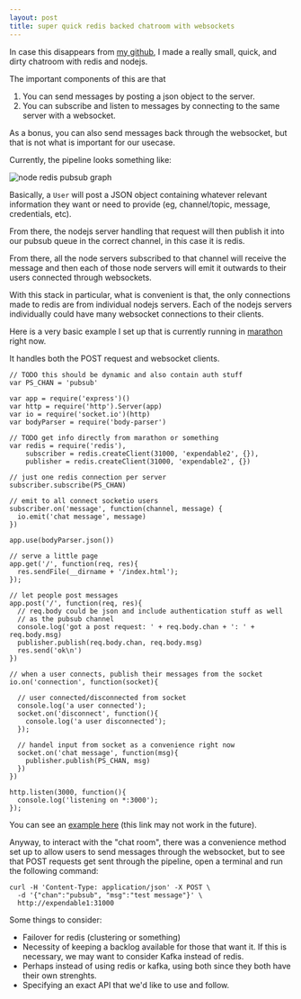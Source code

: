 ```yaml
---
layout: post
title: super quick redis backed chatroom with websockets
---
```


In case this disappears from [my github][1], I made a really small,
quick, and dirty chatroom with redis and nodejs.

The important components of this are that

1. You can send messages by posting a json object to the server.
2. You can subscribe and listen to messages by connecting to the same
   server with a websocket.

As a bonus, you can also send messages back through the websocket, but
that is not what is important for our usecase.

Currently, the pipeline looks something like:

![node redis pubsub graph][2]

Basically, a `User` will post a JSON object containing whatever
relevant information they want or need to provide (eg, channel/topic,
message, credentials, etc).

From there, the nodejs server handling that request will then publish
it into our pubsub queue in the correct channel, in this case it is
redis.

From there, all the node servers subscribed to that channel will
receive the message and then each of those node servers will emit it
outwards to their users connected through websockets.

With this stack in particular, what is convenient is that, the only
connections made to redis are from individual nodejs servers. Each of
the nodejs servers individually could have many websocket connections
to their clients.

Here is a very basic example I set up that is currently running in
[marathon][3] right now.

It handles both the POST request and websocket clients.

    // TODO this should be dynamic and also contain auth stuff
    var PS_CHAN = 'pubsub'

    var app = require('express')()
    var http = require('http').Server(app)
    var io = require('socket.io')(http)
    var bodyParser = require('body-parser')

    // TODO get info directly from marathon or something
    var redis = require('redis'),
        subscriber = redis.createClient(31000, 'expendable2', {}),
        publisher = redis.createClient(31000, 'expendable2', {})

    // just one redis connection per server
    subscriber.subscribe(PS_CHAN)

    // emit to all connect socketio users
    subscriber.on('message', function(channel, message) {
      io.emit('chat message', message)
    })

    app.use(bodyParser.json())

    // serve a little page
    app.get('/', function(req, res){
      res.sendFile(__dirname + '/index.html');
    });

    // let people post messages
    app.post('/', function(req, res){
      // req.body could be json and include authentication stuff as well
      // as the pubsub channel
      console.log('got a post request: ' + req.body.chan + ': ' + req.body.msg)
      publisher.publish(req.body.chan, req.body.msg)
      res.send('ok\n')
    })

    // when a user connects, publish their messages from the socket
    io.on('connection', function(socket){

      // user connected/disconnected from socket
      console.log('a user connected');
      socket.on('disconnect', function(){
        console.log('a user disconnected');
      });

      // handel input from socket as a convenience right now
      socket.on('chat message', function(msg){
        publisher.publish(PS_CHAN, msg)
      })
    })

    http.listen(3000, function(){
      console.log('listening on *:3000');
    });

You can see an [example here][4] (this link may not work in the
future).

Anyway, to interact with the "chat room", there was a convenience
method set up to allow users to send messages through the websocket,
but to see that POST requests get sent through the pipeline, open a
terminal and run the following command:

    curl -H 'Content-Type: application/json' -X POST \
      -d '{"chan":"pubsub", "msg":"test message"}' \
      http://expendable1:31000

Some things to consider:

  * Failover for redis (clustering or something)
  * Necessity of keeping a backlog available for those that want it.
    If this is necessary, we may want to consider Kafka instead of
    redis.
  * Perhaps instead of using redis or kafka, using both since they
    both have their own strenghts.
  * Specifying an exact API that we'd like to use and follow.

  [1]: https://github.com/nullren/chat-example
  [2]: /images/node-redis-pubsub.png
  [3]: http://expendable4:8080
  [4]: http://expendable1:31000
